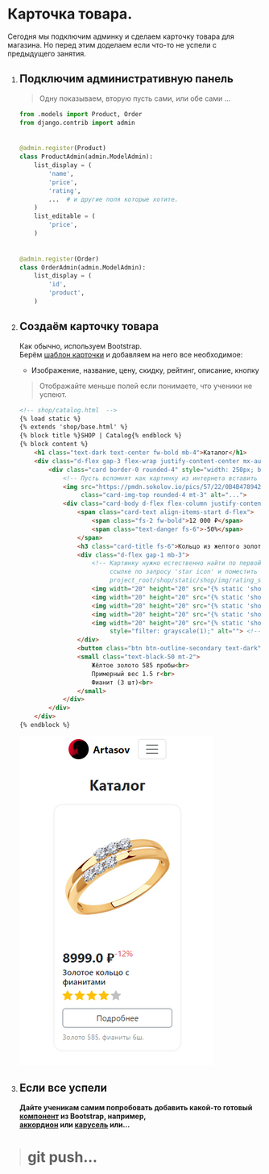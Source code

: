 # Карточка товара.

Сегодня мы подключим админку и сделаем карточку товара для магазина.
Но перед этим доделаем если что-то не успели с предыдущего занятия.


1. ## Подключим административную панель
    > Одну показываем, вторую пусть сами, или обе сами ...
    ```python
    from .models import Product, Order
    from django.contrib import admin
    
   
    @admin.register(Product)
    class ProductAdmin(admin.ModelAdmin):
        list_display = (
            'name',
            'price',
            'rating',
            ...  # и другие поля которые хотите.
        )
        list_editable = (
            'price',
        )
    
    
    @admin.register(Order)
    class OrderAdmin(admin.ModelAdmin):
        list_display = (
            'id',
            'product',
        )
    ```

2. ## Создаём карточку товара
    Как обычно, используем Bootstrap.<br>
    Берём [шаблон карточки](https://getbootstrap.com/docs/5.3/components/card/) 
    и добавляем на него все необходимое:<br>
    * Изображение, название, цену, скидку, рейтинг, описание, кнопку
    >Отображайте меньше полей если понимаете, что ученики не успеют.
    ```html
    <!-- shop/catalog.html  -->
    {% load static %}
    {% extends 'shop/base.html' %}
    {% block title %}SHOP | Catalog{% endblock %}
    {% block content %}
        <h1 class="text-dark text-center fw-bold mb-4">Каталог</h1>
        <div class="d-flex gap-3 flex-wrap justify-content-center mx-auto" style="max-width: 800px;">
            <div class="card border-0 rounded-4" style="width: 250px; box-shadow: 0 0 5px #00000022">
                <!-- Пусть вспомнят как картинку из интернета вставить -->
                <img src="https://pmdn.sokolov.io/pics/57/22/0B4B478942231CAD8F4E1163EB69.jpg"
                     class="card-img-top rounded-4 mt-3" alt="...">
                <div class="card-body d-flex flex-column justify-content-center">
                    <span class="card-text align-items-start d-flex">
                        <span class="fs-2 fw-bold">12 000 ₽</span>
                        <span class="text-danger fs-6">-50%</span>
                    </span>
                    <h3 class="card-title fs-6">Кольцо из желтого золота с фианитами</h3>
                    <div class="d-flex gap-1 mb-3">
                        <!-- Картинку нужно естественно найти по первой 
                             ссылке по запросу 'star icon' и поместить в 
                             project_root/shop/static/shop/img/rating_star.png -->
                        <img width="20" height="20" src="{% static 'shop/img/rating_star.png'%}" alt="">
                        <img width="20" height="20" src="{% static 'shop/img/rating_star.png'%}" alt="">
                        <img width="20" height="20" src="{% static 'shop/img/rating_star.png'%}" alt="">
                        <img width="20" height="20" src="{% static 'shop/img/rating_star.png'%}" alt="">
                        <img width="20" height="20" src="{% static 'shop/img/rating_star.png'%}" 
                             style="filter: grayscale(1);" alt=""> <!-- серая звездочка -->
                    </div>
                    <button class="btn btn-outline-secondary text-dark">В корзину</button>
                    <small class="text-black-50 mt-2">
                        Жёлтое золото 585 пробы<br>
                        Примерный вес 1.5 г<br>
                        Фианит (3 шт)<br>
                    </small>
                </div>
            </div>
        </div>
   {% endblock %}
    ```
   ![](imgs/product_card.png)
3. ## Если все успели
    **Дайте ученикам самим попробовать добавить какой-то готовый [компонент](https://getbootstrap.com/docs/5.3/components/) 
    из Bootstrap, например, <br>
    [аккордион](https://getbootstrap.com/docs/5.3/components/accordion/) 
    или [карусель](https://getbootstrap.com/docs/5.3/components/carousel/) 
    или...**

># git push...